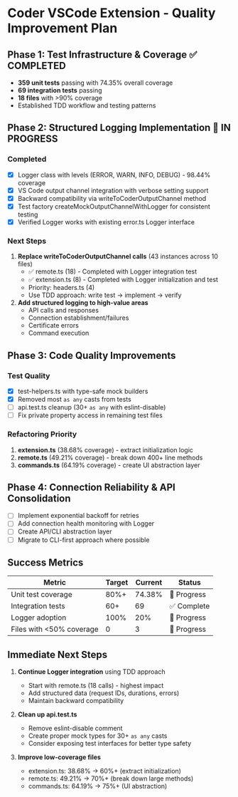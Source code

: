 # Coder VSCode Extension - Quality Improvement Plan

## Phase 1: Test Infrastructure & Coverage ✅ COMPLETED

- **359 unit tests** passing with 74.35% overall coverage
- **69 integration tests** passing
- **18 files** with >90% coverage
- Established TDD workflow and testing patterns

## Phase 2: Structured Logging Implementation 🔄 IN PROGRESS

### Completed

- [x] Logger class with levels (ERROR, WARN, INFO, DEBUG) - 98.44% coverage
- [x] VS Code output channel integration with verbose setting support
- [x] Backward compatibility via writeToCoderOutputChannel method
- [x] Test factory createMockOutputChannelWithLogger for consistent testing
- [x] Verified Logger works with existing error.ts Logger interface

### Next Steps

1. **Replace writeToCoderOutputChannel calls** (43 instances across 10 files)
   - ✅ remote.ts (18) - Completed with Logger integration test
   - ✅ extension.ts (8) - Completed with Logger initialization and test
   - Priority: headers.ts (4)
   - Use TDD approach: write test → implement → verify
2. **Add structured logging to high-value areas**
   - API calls and responses
   - Connection establishment/failures
   - Certificate errors
   - Command execution

## Phase 3: Code Quality Improvements

### Test Quality

- [x] test-helpers.ts with type-safe mock builders
- [x] Removed most `as any` casts from tests
- [ ] api.test.ts cleanup (30+ `as any` with eslint-disable)
- [ ] Fix private property access in remaining test files

### Refactoring Priority

1. **extension.ts** (38.68% coverage) - extract initialization logic
2. **remote.ts** (49.21% coverage) - break down 400+ line methods
3. **commands.ts** (64.19% coverage) - create UI abstraction layer

## Phase 4: Connection Reliability & API Consolidation

- [ ] Implement exponential backoff for retries
- [ ] Add connection health monitoring with Logger
- [ ] Create API/CLI abstraction layer
- [ ] Migrate to CLI-first approach where possible

## Success Metrics

| Metric                   | Target | Current | Status      |
| ------------------------ | ------ | ------- | ----------- |
| Unit test coverage       | 80%+   | 74.38%  | 🔄 Progress |
| Integration tests        | 60+    | 69      | ✅ Complete |
| Logger adoption          | 100%   | 20%     | 🔄 Progress |
| Files with <50% coverage | 0      | 3       | 🔄 Progress |

## Immediate Next Steps

1. **Continue Logger integration** using TDD approach

   - Start with remote.ts (18 calls) - highest impact
   - Add structured data (request IDs, durations, errors)
   - Maintain backward compatibility

2. **Clean up api.test.ts**

   - Remove eslint-disable comment
   - Create proper mock types for 30+ `as any` casts
   - Consider exposing test interfaces for better type safety

3. **Improve low-coverage files**
   - extension.ts: 38.68% → 60%+ (extract initialization)
   - remote.ts: 49.21% → 70%+ (break down large methods)
   - commands.ts: 64.19% → 75%+ (UI abstraction)
